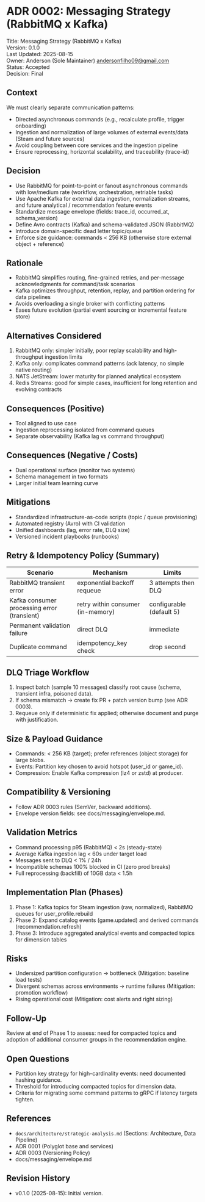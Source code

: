 # ADR 0002: Messaging Strategy (RabbitMQ x Kafka)

Title: Messaging Strategy (RabbitMQ x Kafka) <br>
Version: 0.1.0 <br>
Last Updated: 2025-08-15 <br>
Owner: Anderson (Sole Maintainer) <andersonfilho09@gmail.com> <br>
Status: Accepted <br>
Decision: Final <br>

## Context
We must clearly separate communication patterns:
- Directed asynchronous commands (e.g., recalculate profile, trigger onboarding)
- Ingestion and normalization of large volumes of external events/data (Steam and future sources)
- Avoid coupling between core services and the ingestion pipeline
- Ensure reprocessing, horizontal scalability, and traceability (trace-id)

## Decision
- Use RabbitMQ for point-to-point or fanout asynchronous commands with low/medium rate (workflow, orchestration, retriable tasks)
- Use Apache Kafka for external data ingestion, normalization streams, and future analytical / recommendation feature events
- Standardize message envelope (fields: trace_id, occurred_at, schema_version)
- Define Avro contracts (Kafka) and schema-validated JSON (RabbitMQ)
- Introduce domain-specific dead letter topic/queue
- Enforce size guidance: commands < 256 KB (otherwise store external object + reference)

## Rationale
- RabbitMQ simplifies routing, fine-grained retries, and per-message acknowledgments for command/task scenarios
- Kafka optimizes throughput, retention, replay, and partition ordering for data pipelines
- Avoids overloading a single broker with conflicting patterns
- Eases future evolution (partial event sourcing or incremental feature store)

## Alternatives Considered
1. RabbitMQ only: simpler initially, poor replay scalability and high-throughput ingestion limits
2. Kafka only: complicates command patterns (ack latency, no simple native routing)
3. NATS JetStream: lower maturity for planned analytical ecosystem
4. Redis Streams: good for simple cases, insufficient for long retention and evolving contracts

## Consequences (Positive)
- Tool aligned to use case
- Ingestion reprocessing isolated from command queues
- Separate observability (Kafka lag vs command throughput)

## Consequences (Negative / Costs)
- Dual operational surface (monitor two systems)
- Schema management in two formats
- Larger initial team learning curve

## Mitigations
- Standardized infrastructure-as-code scripts (topic / queue provisioning)
- Automated registry (Avro) with CI validation
- Unified dashboards (lag, error rate, DLQ size)
- Versioned incident playbooks (runbooks)

## Retry & Idempotency Policy (Summary)
| Scenario | Mechanism | Limits |
|----------|-----------|--------|
| RabbitMQ transient error | exponential backoff requeue | 3 attempts then DLQ |
| Kafka consumer processing error (transient) | retry within consumer (in-memory) | configurable (default 5) |
| Permanent validation failure | direct DLQ | immediate |
| Duplicate command | idempotency_key check | drop second |

## DLQ Triage Workflow
1. Inspect batch (sample 10 messages) classify root cause (schema, transient infra, poisoned data).  
2. If schema mismatch -> create fix PR + patch version bump (see ADR 0003).  
3. Requeue only if deterministic fix applied; otherwise document and purge with justification.

## Size & Payload Guidance
- Commands: < 256 KB (target); prefer references (object storage) for large blobs.  
- Events: Partition key chosen to avoid hotspot (user_id or game_id).  
- Compression: Enable Kafka compression (lz4 or zstd) at producer.

## Compatibility & Versioning
- Follow ADR 0003 rules (SemVer, backward additions).  
- Envelope version fields: see docs/messaging/envelope.md.

## Validation Metrics
- Command processing p95 (RabbitMQ) < 2s (steady-state)
- Average Kafka ingestion lag < 60s under target load
- Messages sent to DLQ < 1% / 24h
- Incompatible schemas 100% blocked in CI (zero prod breaks)
- Full reprocessing (backfill) of 10GB data < 1.5h

## Implementation Plan (Phases)
1. Phase 1: Kafka topics for Steam ingestion (raw, normalized), RabbitMQ queues for user_profile.rebuild
2. Phase 2: Expand catalog events (game.updated) and derived commands (recommendation.refresh)
3. Phase 3: Introduce aggregated analytical events and compacted topics for dimension tables

## Risks
- Undersized partition configuration → bottleneck (Mitigation: baseline load tests)
- Divergent schemas across environments → runtime failures (Mitigation: promotion workflow)
- Rising operational cost (Mitigation: cost alerts and right sizing)

## Follow-Up
Review at end of Phase 1 to assess: need for compacted topics and adoption of additional consumer groups in the recommendation engine.

## Open Questions
- Partition key strategy for high-cardinality events: need documented hashing guidance.
- Threshold for introducing compacted topics for dimension data.
- Criteria for migrating some command patterns to gRPC if latency targets tighten.

## References
- `docs/architecture/strategic-analysis.md` (Sections: Architecture, Data Pipeline)
- ADR 0001 (Polyglot base and services)
- ADR 0003 (Versioning Policy)
- docs/messaging/envelope.md

## Revision History
- v0.1.0 (2025-08-15): Initial version.
